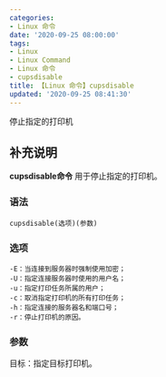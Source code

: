 ```yaml
---
categories:
- Linux 命令
date: '2020-09-25 08:00:00'
tags:
- Linux
- Linux Command
- Linux 命令
- cupsdisable
title: 【Linux 命令】cupsdisable
updated: '2020-09-25 08:41:30'
---
```


停止指定的打印机

## 补充说明

**cupsdisable命令** 用于停止指定的打印机。

###  语法

```shell
cupsdisable(选项)(参数)
```

###  选项

```shell
-E：当连接到服务器时强制使用加密；
-U：指定连接服务器时使用的用户名；
-u：指定打印任务所属的用户；
-c：取消指定打印机的所有打印任务；
-h：指定连接的服务器名和端口号；
-r：停止打印机的原因。
```

###  参数

目标：指定目标打印机。


